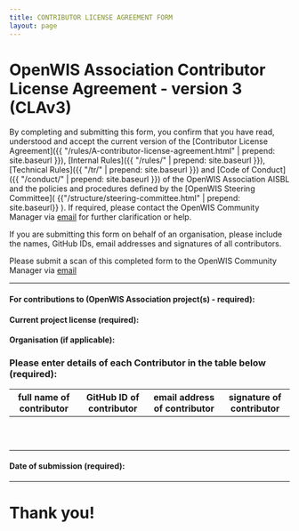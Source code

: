```yaml
---
title: CONTRIBUTOR LICENSE AGREEMENT FORM
layout: page
---
```


# OpenWIS Association Contributor License Agreement - version 3 (CLAv3)

By completing and submitting this form, you confirm that you have read, understood and accept the current version of the [Contributor License Agreement]({{ "/rules/A-contributor-license-agreement.html" | prepend: site.baseurl }}), [Internal Rules]({{ "/rules/" | prepend: site.baseurl }}), [Technical Rules]({{ "/tr/" | prepend: site.baseurl }}) and [Code of Conduct]({{ "/conduct/" | prepend: site.baseurl }}) of the OpenWIS Association AISBL and the policies and procedures defined by the [OpenWIS Steering Committee]( {{"/structure/steering-committee.html" | prepend: site.baseurl}} ).  If required, please contact the OpenWIS Community Manager via [email](mailto:contact@openwis.io) for further clarification or help.

If you are submitting this form on behalf of an organisation, please include the names, GitHub IDs, email addresses and signatures of all contributors.

Please submit a scan of this completed form to the OpenWIS Community Manager via [email](mailto:contact@openwis.io)

----

#### For contributions to (OpenWIS Association project(s) - required):

#### Current project license (required):

#### Organisation (if applicable):

### Please enter details of each Contributor in the table below (required):

full name of contributor | GitHub ID of contributor | email address of contributor | signature of contributor
---|---|---|---
 | | |
 | | |
 | | |
 | | |
 | | |
 | | |
 | | |
 | | |
 | | |
 | | |

#### Date of submission (required):  

----

# Thank you!
